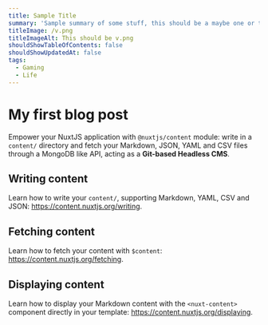 ```yaml
---
title: Sample Title
summary: 'Sample summary of some stuff, this should be a maybe one or two lines long at maximum, maybe? I dunno.'
titleImage: /v.png
titleImageAlt: This should be v.png
shouldShowTableOfContents: false
shouldShowUpdatedAt: false
tags: 
  - Gaming
  - Life
---
```


# My first blog post

Empower your NuxtJS application with `@nuxtjs/content` module: write in a `content/` directory and fetch your Markdown, JSON, YAML and CSV files through a MongoDB like API, acting as a **Git-based Headless CMS**.

<info-box>
  <template #info-box>
    This is a vue component inside markdown using slots
  </template>
</info-box>


## Writing content

Learn how to write your `content/`, supporting Markdown, YAML, CSV and JSON: https://content.nuxtjs.org/writing.

## Fetching content

Learn how to fetch your content with `$content`: https://content.nuxtjs.org/fetching.

## Displaying content

Learn how to display your Markdown content with the `<nuxt-content>` component directly in your template: https://content.nuxtjs.org/displaying.
